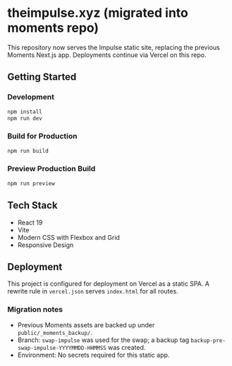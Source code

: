 # theimpulse.xyz (migrated into moments repo)

This repository now serves the Impulse static site, replacing the previous Moments Next.js app. Deployments continue via Vercel on this repo.

## Getting Started

### Development
```bash
npm install
npm run dev
```

### Build for Production
```bash
npm run build
```

### Preview Production Build
```bash
npm run preview
```

## Tech Stack

- React 19
- Vite
- Modern CSS with Flexbox and Grid
- Responsive Design

## Deployment

This project is configured for deployment on Vercel as a static SPA. A rewrite rule in `vercel.json` serves `index.html` for all routes.

### Migration notes

- Previous Moments assets are backed up under `public/_moments_backup/`.
- Branch: `swap-impulse` was used for the swap; a backup tag `backup-pre-swap-impulse-YYYYMMDD-HHMMSS` was created.
- Environment: No secrets required for this static app.
